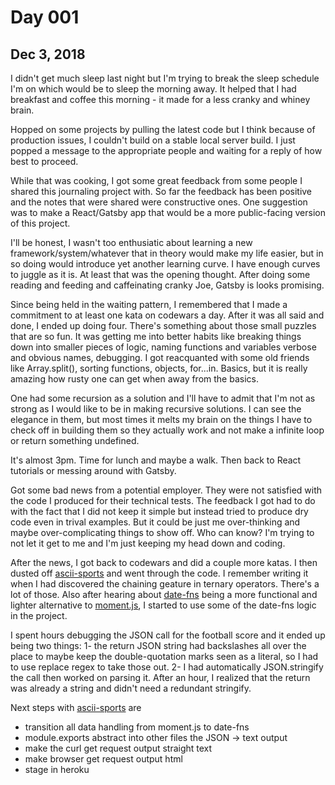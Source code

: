# Day 001
## Dec 3, 2018

I didn't get much sleep last night but I'm trying to break the sleep schedule I'm on which would be to sleep the morning away. It helped that I had breakfast and coffee this morning - it made for a less cranky and whiney brain.

Hopped on some projects by pulling the latest code but I think because of production issues, I couldn't build on a stable local server build. I just popped a message to the appropriate people and waiting for a reply of how best to proceed.

While that was cooking, I got some great feedback from some people I shared this journaling project with. So far the feedback has been positive and the notes that were shared were constructive ones. One suggestion was to make a React/Gatsby app that would be a more public-facing version of this project.

I'll be honest, I wasn't too enthusiatic about learning a new framework/system/whatever that in theory would make my life easier, but in so doing would introduce yet another learning curve. I have enough curves to juggle as it is. At least that was the opening thought. After doing some reading and feeding and caffeinating cranky Joe, Gatsby is looks promising.

Since being held in the waiting pattern, I remembered that I made a commitment to at least one kata on codewars a day. After it was all said and done, I ended up doing four. There's something about those small puzzles that are so fun. It was getting me into better habits like breaking things down into smaller pieces of logic, naming functions and variables verbose and obvious names, debugging. I got reacquanted with some old friends like Array.split(), sorting functions, objects, for...in. Basics, but it is really amazing how rusty one can get when away from the basics. 

One had some recursion as a solution and I'll have to admit that I'm not as strong as I would like to be in making recursive solutions. I can see the elegance in them, but most times it melts my brain on the things I have to check off in building them so they actually work and not make a infinite loop or return something undefined.

It's almost 3pm. Time for lunch and maybe a walk. Then back to React tutorials or messing around with Gatsby.

Got some bad news from a potential employer. They were not satisfied with the code I produced for their technical tests. The feedback I got had to do with the fact that I did not keep it simple but instead tried to produce dry code even in trival examples. But it could be just me over-thinking and maybe over-complicating things to show off. Who can know? I'm trying to not let it get to me and I'm just keeping my head down and coding.

After the news, I got back to codewars and did a couple more katas. I then dusted off [ascii-sports](https://www.github.com/kermitjosephlee/ascii-sports) and went through the code. I remember writing it when I had discovered the chaining geature in ternary operators. There's a lot of those. Also after hearing about [date-fns](https://date-fns.org) being a more functional and lighter alternative to [moment.js](https://momentjs.com), I started to use some of the date-fns logic in the project.

I spent hours debugging the JSON call for the football score and it ended up being two things: 1- the return JSON string had backslashes all over the place to maybe keep the double-quotation marks seen as a literal, so I had to use replace regex to take those out. 2- I had automatically JSON.stringify the call then worked on parsing it. After an hour, I realized that the return was already a string and didn't need a redundant stringify.

Next steps with [ascii-sports](https://github.com/kermitjosephlee/ascii-sports) are
- transition all data handling from moment.js to date-fns
- module.exports abstract into other files the JSON -> text output
- make the curl get request output straight text
- make browser get request output html
- stage in heroku
